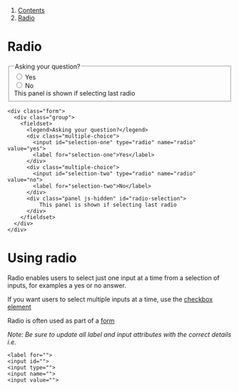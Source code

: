<div class="breadcrumbs">
  <ol>
    <li><a href="/docs/core/contents">Contents</a></li>
    <li><a href="#">Radio</a></li>
  </ol>
</div>

# Radio

<div class="form">
  <div class="group">
    <fieldset>
      <legend>Asking your question?</legend>
      <div class="multiple-choice">
        <input id="selection-one" type="radio" name="radio" value="yes">
        <label for="selection-one">Yes</label>
      </div>
      <div class="multiple-choice">
        <input id="selection-two" type="radio" name="radio" value="no">
        <label for="selection-two">No</label>
      </div>
      <div class="panel js-hidden" id="radio-selection">
          This panel is shown if selecting last radio
      </div>
    </fieldset>
  </div>
</div>

    <div class="form">
      <div class="group">
        <fieldset>
          <legend>Asking your question?</legend>
          <div class="multiple-choice">
            <input id="selection-one" type="radio" name="radio" value="yes">
            <label for="selection-one">Yes</label>
          </div>
          <div class="multiple-choice">
            <input id="selection-two" type="radio" name="radio" value="no">
            <label for="selection-two">No</label>
          </div>
          <div class="panel js-hidden" id="radio-selection">
              This panel is shown if selecting last radio
          </div>
        </fieldset>
      </div>
    </div>

# Using radio

Radio enables users to select just one input at a time from a selection of inputs, for examples a yes or no answer.

If you want users to select multiple inputs at a time, use the <a href="checkbox">checkbox element</a>

Radio is often used as part of a <a href="form">form</a>

*Note: Be sure to update all label and input attributes with the correct details i.e.*
    
    <label for="">
    <input id="">
    <input type="">
    <input name="">
    <input value="">
